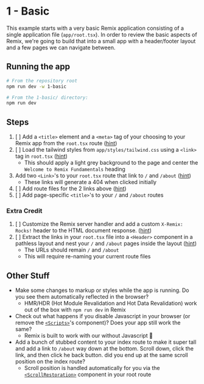 # 1 - Basic

This example starts with a very basic Remix application consisting of a single application file (`app/root.tsx`). In order to review the basic aspects of Remix, we're going to build that into a small app with a header/footer layout and a few pages we can navigate between.

## Running the app

```sh
# From the repository root
npm run dev -w 1-basic

# From the 1-basic/ directory:
npm run dev
```

## Steps

1. [ ] Add a `<title>` element and a `<meta>` tag of your choosing to your Remix app from the `root.tsx` route ([hint](https://remix.run/docs/route/meta))
2. [ ] Load the tailwind styles from `app/styles/tailwind.css` using a `<link>` tag in `root.tsx` ([hint](https://remix.run/docs/route/links))
   - This should apply a light grey background to the page and center the `Welcome to Remix Fundamentals` heading
3. Add two `<Link>`'s to your `root.tsx` route that link to `/` and `/about` ([hint](https://remix.run/docs/en/main/components/link))
   - These links will generate a 404 when clicked initially
4. [ ] Add route files for the 2 links above ([hint](https://remix.run/docs/en/main/discussion/routes))
5. [ ] Add page-specific `<title>`'s to your `/` and `/about` routes

### Extra Credit

1. [ ] Customize the Remix server handler and add a custom `X-Remix: Rocks!` header to the HTML document response. ([hint](https://remix.run/docs/en/main/file-conventions/entry.server))
2. [ ] Extract the links in your `root.tsx` file into a `<Header>` component in a pathless layout and nest your `/` and `/about` pages inside the layout ([hint](https://remix.run/docs/en/main/file-conventions/routes#nested-layouts-without-nested-urls))
   - The URLs should remain `/` and `/about`
   - This will require re-naming your current route files

## Other Stuff

- Make some changes to markup or styles while the app is running. Do you see them automatically reflected in the browser?
  - HMR/HDR (Hot Module Revalidation and Hot Data Revalidation) work out of the box with `npm run dev` in Remix
- Check out what happens if you disable Javascript in your browser (or remove the [`<Scripts>`](https://remix.run/docs/en/main/components/scripts)'s component)? Does your app still work the same?
  - Remix is built to work with our without Javascript 🤯
- Add a bunch of stubbed content to your index route to make it super tall and add a link to `/about` way down at the bottom. Scroll down, click the link, and then click he back button. did you end up at the same scroll position on the index route?
  - Scroll position is handled automatically for you via the [`<ScrollRestoration>`](https://remix.run/docs/en/main/components/scroll-restoration) component in your root route

